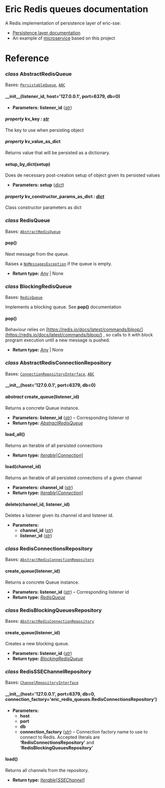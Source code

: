 # Eric Redis queues documentation

A Redis implementation of persistence layer of eric-sse:

* [Persistence layer documentation](https://laxertu.github.io/eric/docs.html#persistence)
* An example of [microservice](https://pypi.org/project/eric-api/) based on this project

# Reference

### *class* AbstractRedisQueue

Bases: [`PersistableQueue`](https://laxertu.github.io/eric/docs.html#eric_sse.persistence.PersistableQueue), [`ABC`](https://docs.python.org/3/library/abc.html#abc.ABC)

#### \_\_init_\_(listener_id, host='127.0.0.1', port=6379, db=0)

* **Parameters:**
  **listener_id** ([*str*](https://docs.python.org/3/library/stdtypes.html#str))

#### *property* kv_key *: [str](https://docs.python.org/3/library/stdtypes.html#str)*

The key to use when persisting object

#### *property* kv_value_as_dict

Returns value that will be persisted as a dictionary.

#### setup_by_dict(setup)

Does de necessary post-creation setup of object given its persisted values

* **Parameters:**
  **setup** ([*dict*](https://docs.python.org/3/library/stdtypes.html#dict))

#### *property* kv_constructor_params_as_dict *: [dict](https://docs.python.org/3/library/stdtypes.html#dict)*

Class constructor parameters as dict

### *class* RedisQueue

Bases: [`AbstractRedisQueue`](#eric_redis_queues.AbstractRedisQueue)

#### pop()

Next message from the queue.

Raises a [`NoMessagesException`](https://laxertu.github.io/eric/docs.html#eric_sse.exception.NoMessagesException) if the queue is empty.

* **Return type:**
  [*Any*](https://docs.python.org/3/library/typing.html#typing.Any) | None

### *class* BlockingRedisQueue

Bases: [`RedisQueue`](#eric_redis_queues.RedisQueue)

Implements a blocking queue. See **pop()** documentation

#### pop()

Behaviour relies on [https://redis.io/docs/latest/commands/blpop/](https://redis.io/docs/latest/commands/blpop/) , so calls to it with block program execution until a new message is pushed.

* **Return type:**
  [*Any*](https://docs.python.org/3/library/typing.html#typing.Any) | None

### *class* AbstractRedisConnectionRepository

Bases: [`ConnectionRepositoryInterface`](https://laxertu.github.io/eric/docs.html#eric_sse.persistence.ConnectionRepositoryInterface), [`ABC`](https://docs.python.org/3/library/abc.html#abc.ABC)

#### \_\_init_\_(host='127.0.0.1', port=6379, db=0)

#### *abstract* create_queue(listener_id)

Returns a concrete Queue instance.

* **Parameters:**
  **listener_id** ([*str*](https://docs.python.org/3/library/stdtypes.html#str)) – Corresponding listener id
* **Return type:**
  [*AbstractRedisQueue*](#eric_redis_queues.AbstractRedisQueue)

#### load_all()

Returns an Iterable of all persisted connections

* **Return type:**
  [*Iterable*](https://docs.python.org/3/library/typing.html#typing.Iterable)[[*Connection*](https://laxertu.github.io/eric/docs.html#eric_sse.connection.Connection)]

#### load(channel_id)

Returns an Iterable of all persisted connections of a given channel

* **Parameters:**
  **channel_id** ([*str*](https://docs.python.org/3/library/stdtypes.html#str))
* **Return type:**
  [*Iterable*](https://docs.python.org/3/library/typing.html#typing.Iterable)[[*Connection*](https://laxertu.github.io/eric/docs.html#eric_sse.connection.Connection)]

#### delete(channel_id, listener_id)

Deletes a listener given its channel id and listener id.

* **Parameters:**
  * **channel_id** ([*str*](https://docs.python.org/3/library/stdtypes.html#str))
  * **listener_id** ([*str*](https://docs.python.org/3/library/stdtypes.html#str))

### *class* RedisConnectionsRepository

Bases: [`AbstractRedisConnectionRepository`](#eric_redis_queues.AbstractRedisConnectionRepository)

#### create_queue(listener_id)

Returns a concrete Queue instance.

* **Parameters:**
  **listener_id** ([*str*](https://docs.python.org/3/library/stdtypes.html#str)) – Corresponding listener id
* **Return type:**
  [*RedisQueue*](#eric_redis_queues.RedisQueue)

### *class* RedisBlockingQueuesRepository

Bases: [`AbstractRedisConnectionRepository`](#eric_redis_queues.AbstractRedisConnectionRepository)

#### create_queue(listener_id)

Creates a new blocking queue.

* **Parameters:**
  **listener_id** ([*str*](https://docs.python.org/3/library/stdtypes.html#str))
* **Return type:**
  [*BlockingRedisQueue*](#eric_redis_queues.BlockingRedisQueue)

### *class* RedisSSEChannelRepository

Bases: [`ChannelRepositoryInterface`](https://laxertu.github.io/eric/docs.html#eric_sse.persistence.ChannelRepositoryInterface)

#### \_\_init_\_(host='127.0.0.1', port=6379, db=0, connection_factory='eric_redis_queues.RedisConnectionsRepository')

* **Parameters:**
  * **host**
  * **port**
  * **db**
  * **connection_factory** ([*str*](https://docs.python.org/3/library/stdtypes.html#str)) – Connection factory name to use to connect to Redis. Accepted literals are **‘RedisConnectionsRepository’** and **‘RedisBlockingQueuesRepository’**

#### load()

Returns all channels from the repository.

* **Return type:**
  [*Iterable*](https://docs.python.org/3/library/typing.html#typing.Iterable)[[*SSEChannel*](https://laxertu.github.io/eric/docs.html#eric_sse.prefabs.SSEChannel)]
